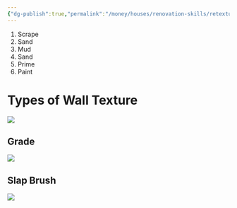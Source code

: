 ```yaml
---
{"dg-publish":true,"permalink":"/money/houses/renovation-skills/retexturing-an-existing-wall/","tags":["oakmore"],"created":"","updated":""}
---
```



1. Scrape
2. Sand
3. Mud
4. Sand
5. Prime
6. Paint

# Types of Wall Texture

![](https://i0.wp.com/patch-pro.com/wp-content/uploads/2018/08/Types-Of-Wall-Textures.jpg?ssl=1)

## Grade

![](https://i.pinimg.com/originals/e1/c9/4a/e1c94a27c9c195c759b1d10f802f74ba.jpg)

## Slap Brush

![](https://nimvo.com/wp-content/uploads/2019/03/Slap-brush-wall-texture-1.jpg)